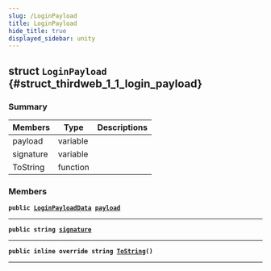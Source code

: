 ```yaml
---
slug: /LoginPayload
title: LoginPayload
hide_title: true
displayed_sidebar: unity
---
```


## struct `LoginPayload` {#struct_thirdweb_1_1_login_payload}

### Summary

| Members | Type | Descriptions |
| ------- | ---- | ------------ |
| payload | variable |  |
| signature | variable |  |
| ToString | function |  |

### Members

**`public `[`LoginPayloadData`](docs/unity/LoginPayloadData.md#struct_thirdweb_1_1_login_payload_data)` `[`payload`](#struct_thirdweb_1_1_login_payload_1a9e5746b4fecccc6577901768ad131c0b)**

---

**`public string `[`signature`](#struct_thirdweb_1_1_login_payload_1a0751cf7c6da93f08bc72ef5e51e6e3e3)**

---

**`public inline override string `[`ToString`](#struct_thirdweb_1_1_login_payload_1ad7941ebf7c579b93687e1c7dfd0ed11d)`()`**

---
